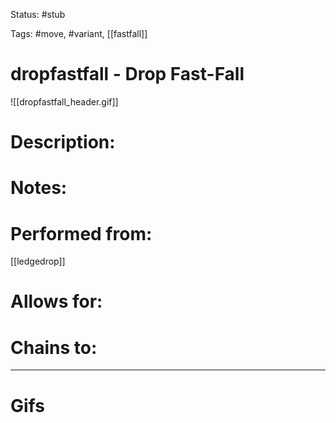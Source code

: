 Status: #stub

Tags: #move, #variant, [[fastfall]]

# dropfastfall - Drop Fast-Fall
![[dropfastfall_header.gif]]
# Description:


# Notes:


# Performed from:
[[ledgedrop]]

# Allows for:


# Chains to:


___
# Gifs

